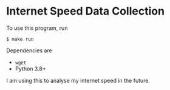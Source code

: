 # Internet Speed Data Collection

To use this program, run

```
$ make run
```

Dependencies are

- `wget`
- Python 3.8+

I am using this to analyse my internet speed in the future.
